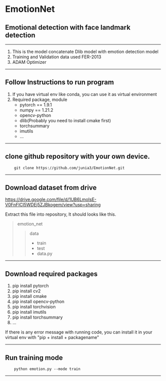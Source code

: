 # EmotionNet
## Emotional detection with face landmark detection
---
1. This is the model concatenate Dlib model with emotion detection model
2. Training and Validation data used FER-2013
3. ADAM Optimizer

---
## Follow Instructions to run program

1. If you have virtual env like conda, you can use it as virtual environment
2. Required package, module
    - pytorch == 1.9.1
    - numpy == 1.21.2
    - opencv-python
    - dlib(Probably you need to install cmake first)
    - torchsummary
    - imutils
    - ...

___
## clone github repository with your own device.
```
    git clone https://github.com/junia3/EmotionNet.git
```

___
## Download dataset from drive
https://drive.google.com/file/d/1UB6LmoIsE-V0FnFICI5WDEj5ZJBkogem/view?usp=sharing

Extract this file into repository, It should looks like this.

> emotion_net
>    > data
>    >    - train
>    >    - test
>    >    - data.py

___
## Download required packages
1. pip install pytorch
2. pip install cv2
3. pip install cmake
4. pip install opencv-python
5. pip install torchvision
6. pip install imutils
7. pip install torchsummary
8. ...

If there is any error message with running code, you can install it in your virtual env with "pip + install + packagename"

___
## Run training mode
```
    python emotion.py --mode train
```

___